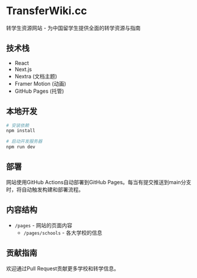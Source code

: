 # TransferWiki.cc

转学生资源网站 - 为中国留学生提供全面的转学资源与指南

## 技术栈

- React
- Next.js
- Nextra (文档主题)
- Framer Motion (动画)
- GitHub Pages (托管)

## 本地开发

```bash
# 安装依赖
npm install

# 启动开发服务器
npm run dev
```

## 部署

网站使用GitHub Actions自动部署到GitHub Pages。每当有提交推送到main分支时，将自动触发构建和部署流程。

## 内容结构

- `/pages` - 网站的页面内容
  - `/pages/schools` - 各大学校的信息
  
## 贡献指南

欢迎通过Pull Request贡献更多学校和转学信息。